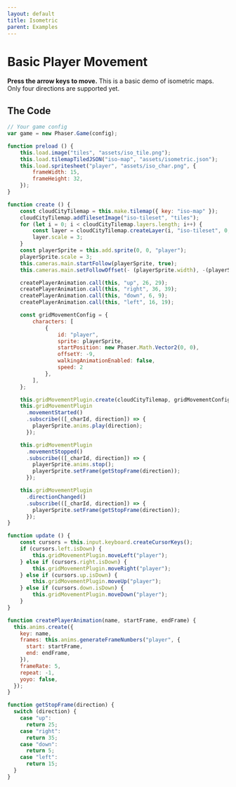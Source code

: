 ```yaml
---
layout: default
title: Isometric
parent: Examples
---
```


# Basic Player Movement

**Press the arrow keys to move.** This is a basic demo of isometric maps. Only four directions are supported yet.

<div id="game"></div>

<script src="js/phaser.min.js"></script>
<script src="js/pgmp.min.js"></script>
<script src="js/getBasicConfig.js"></script>

<script>
    const config = getBasicConfig(preload, create, update);
    var game = new Phaser.Game(config);

    function preload () {
        this.load.image("tiles", "assets/iso_tile.png");
        this.load.tilemapTiledJSON("iso-map", "assets/isometric.json");
        this.load.spritesheet("player", "assets/iso_char.png", {
            frameWidth: 15,
            frameHeight: 32,
        });
    }

    function create () {
        const cloudCityTilemap = this.make.tilemap({ key: "iso-map" });
        cloudCityTilemap.addTilesetImage("iso-tileset", "tiles");
        for (let i = 0; i < cloudCityTilemap.layers.length; i++) {
            const layer = cloudCityTilemap.createLayer(i, "iso-tileset", 0, 0);
            layer.scale = 3;
        }
        const playerSprite = this.add.sprite(0, 0, "player");
        playerSprite.scale = 3;
        this.cameras.main.startFollow(playerSprite, true);
        this.cameras.main.setFollowOffset(- (playerSprite.width), -(playerSprite.height));

        createPlayerAnimation.call(this, "up", 26, 29);
        createPlayerAnimation.call(this, "right", 36, 39);
        createPlayerAnimation.call(this, "down", 6, 9);
        createPlayerAnimation.call(this, "left", 16, 19);

        const gridMovementConfig = {
            characters: [
                {
                    id: "player",
                    sprite: playerSprite,
                    startPosition: new Phaser.Math.Vector2(0, 0),
                    offsetY: -9,
                    walkingAnimationEnabled: false,
                    speed: 2
                },
            ],
        };

        this.gridMovementPlugin.create(cloudCityTilemap, gridMovementConfig);
        this.gridMovementPlugin
          .movementStarted()
          .subscribe(([_charId, direction]) => {
            playerSprite.anims.play(direction);
          });

        this.gridMovementPlugin
          .movementStopped()
          .subscribe(([_charId, direction]) => {
            playerSprite.anims.stop();
            playerSprite.setFrame(getStopFrame(direction));
          });

        this.gridMovementPlugin
          .directionChanged()
          .subscribe(([_charId, direction]) => {
            playerSprite.setFrame(getStopFrame(direction));
          });
    }

    function update () {
        const cursors = this.input.keyboard.createCursorKeys();
        if (cursors.left.isDown) {
            this.gridMovementPlugin.moveLeft("player");
        } else if (cursors.right.isDown) {
            this.gridMovementPlugin.moveRight("player");
        } else if (cursors.up.isDown) {
            this.gridMovementPlugin.moveUp("player");
        } else if (cursors.down.isDown) {
            this.gridMovementPlugin.moveDown("player");
        }
    }

    function createPlayerAnimation(name, startFrame, endFrame) {
      this.anims.create({
        key: name,
        frames: this.anims.generateFrameNumbers("player", {
          start: startFrame,
          end: endFrame,
        }),
        frameRate: 5,
        repeat: -1,
        yoyo: false,
      });
    }

    function getStopFrame(direction) {
      switch (direction) {
        case "up":
          return 25;
        case "right":
          return 35;
        case "down":
          return 5;
        case "left":
          return 15;
      }
    }
</script>

## The Code

```javascript
// Your game config
var game = new Phaser.Game(config);

function preload () {
    this.load.image("tiles", "assets/iso_tile.png");
    this.load.tilemapTiledJSON("iso-map", "assets/isometric.json");
    this.load.spritesheet("player", "assets/iso_char.png", {
        frameWidth: 15,
        frameHeight: 32,
    });
}

function create () {
    const cloudCityTilemap = this.make.tilemap({ key: "iso-map" });
    cloudCityTilemap.addTilesetImage("iso-tileset", "tiles");
    for (let i = 0; i < cloudCityTilemap.layers.length; i++) {
        const layer = cloudCityTilemap.createLayer(i, "iso-tileset", 0, 0);
        layer.scale = 3;
    }
    const playerSprite = this.add.sprite(0, 0, "player");
    playerSprite.scale = 3;
    this.cameras.main.startFollow(playerSprite, true);
    this.cameras.main.setFollowOffset(- (playerSprite.width), -(playerSprite.height));

    createPlayerAnimation.call(this, "up", 26, 29);
    createPlayerAnimation.call(this, "right", 36, 39);
    createPlayerAnimation.call(this, "down", 6, 9);
    createPlayerAnimation.call(this, "left", 16, 19);

    const gridMovementConfig = {
        characters: [
            {
                id: "player",
                sprite: playerSprite,
                startPosition: new Phaser.Math.Vector2(0, 0),
                offsetY: -9,
                walkingAnimationEnabled: false,
                speed: 2
            },
        ],
    };

    this.gridMovementPlugin.create(cloudCityTilemap, gridMovementConfig);
    this.gridMovementPlugin
      .movementStarted()
      .subscribe(([_charId, direction]) => {
        playerSprite.anims.play(direction);
      });

    this.gridMovementPlugin
      .movementStopped()
      .subscribe(([_charId, direction]) => {
        playerSprite.anims.stop();
        playerSprite.setFrame(getStopFrame(direction));
      });

    this.gridMovementPlugin
      .directionChanged()
      .subscribe(([_charId, direction]) => {
        playerSprite.setFrame(getStopFrame(direction));
      });
}

function update () {
    const cursors = this.input.keyboard.createCursorKeys();
    if (cursors.left.isDown) {
        this.gridMovementPlugin.moveLeft("player");
    } else if (cursors.right.isDown) {
        this.gridMovementPlugin.moveRight("player");
    } else if (cursors.up.isDown) {
        this.gridMovementPlugin.moveUp("player");
    } else if (cursors.down.isDown) {
        this.gridMovementPlugin.moveDown("player");
    }
}

function createPlayerAnimation(name, startFrame, endFrame) {
  this.anims.create({
    key: name,
    frames: this.anims.generateFrameNumbers("player", {
      start: startFrame,
      end: endFrame,
    }),
    frameRate: 5,
    repeat: -1,
    yoyo: false,
  });
}

function getStopFrame(direction) {
  switch (direction) {
    case "up":
      return 25;
    case "right":
      return 35;
    case "down":
      return 5;
    case "left":
      return 15;
  }
}
```
